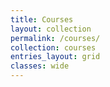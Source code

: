```yaml
---
title: Courses
layout: collection
permalink: /courses/
collection: courses
entries_layout: grid
classes: wide
---
```

